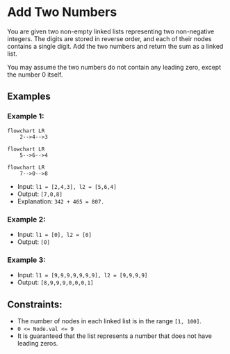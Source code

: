 # Add Two Numbers
You are given two non-empty linked lists representing two non-negative integers. The digits are stored in reverse order, and each of their nodes contains a single digit. Add the two numbers and return the sum as a linked list.

You may assume the two numbers do not contain any leading zero, except the number 0 itself.

## Examples
### Example 1:
```mermaid
flowchart LR
    2-->4-->3
```
```mermaid
flowchart LR
    5-->6-->4
```
```mermaid
flowchart LR
    7-->0-->8
```
- Input: `l1 = [2,4,3], l2 = [5,6,4]`
- Output: `[7,0,8]`
- Explanation: `342 + 465 = 807.`

### Example 2:

- Input: `l1 = [0], l2 = [0]`
- Output: `[0]`

### Example 3:

- Input: `l1 = [9,9,9,9,9,9,9], l2 = [9,9,9,9]`
- Output: `[8,9,9,9,0,0,0,1]`
 

## Constraints:

- The number of nodes in each linked list is in the range `[1, 100]`.
- `0 <= Node.val <= 9`
- It is guaranteed that the list represents a number that does not have leading zeros.
